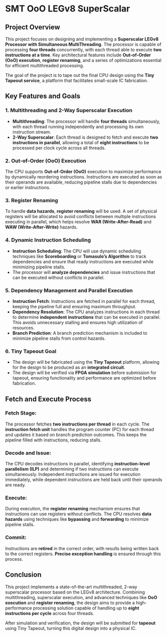 # SMT OoO LEGv8 SuperScalar

## Project Overview

This project focuses on designing and implementing a **Superscalar LEGv8 Processor with Simultaneous MultiThreading**. The processor is capable of processing **four threads** concurrently, with each thread able to execute **two instructions at a time**. Key architectural features include **Out-of-Order (OoO) execution**, **register renaming**, and a series of optimizations essential for efficient multithreaded processing.

The goal of the project is to tape out the final CPU design using the **Tiny Tapeout service**, a platform that facilitates small-scale IC fabrication.

## Key Features and Goals

### 1. **Multithreading and 2-Way Superscalar Execution**
- **Multithreading**: The processor will handle **four threads** simultaneously, with each thread running independently and processing its own instruction stream.
- **2-Way Superscalar**: Each thread is designed to fetch and execute **two instructions in parallel**, allowing a total of **eight instructions** to be processed per clock cycle across all threads.

### 2. **Out-of-Order (OoO) Execution**
The CPU supports **Out-of-Order (OoO)** execution to maximize performance by dynamically reordering instructions. Instructions are executed as soon as their operands are available, reducing pipeline stalls due to dependencies or earlier instructions.

### 3. **Register Renaming**
To handle **data hazards**, **register renaming** will be used. A set of physical registers will be allocated to avoid conflicts between multiple instructions executing in parallel, which helps resolve **WAR (Write-After-Read)** and **WAW (Write-After-Write)** hazards.

### 4. **Dynamic Instruction Scheduling**
- **Instruction Scheduling**: The CPU will use dynamic scheduling techniques like **Scoreboarding** or **Tomasulo’s Algorithm** to track dependencies and ensure that ready instructions are executed while minimizing pipeline stalls.
- The processor will **analyze dependencies** and issue instructions that can be executed without conflicts in parallel.

### 5. **Dependency Management and Parallel Execution**
- **Instruction Fetch**: Instructions are fetched in parallel for each thread, keeping the pipeline full and ensuring maximum throughput.
- **Dependency Resolution**: The CPU analyzes instructions in each thread to determine **independent instructions** that can be executed in parallel. This avoids unnecessary stalling and ensures high utilization of resources.
- **Branch Prediction**: A branch prediction mechanism is included to minimize pipeline stalls from control hazards.

### 6. **Tiny Tapeout Goal**
- The design will be fabricated using the **Tiny Tapeout** platform, allowing for the design to be produced as an **integrated circuit**.
- The design will be verified via **FPGA simulation** before submission for tapeout, ensuring functionality and performance are optimized before fabrication.

## Fetch and Execute Process

### Fetch Stage:
The processor fetches **two instructions per thread** in each cycle. The **instruction fetch unit** handles the program counter (PC) for each thread and updates it based on branch prediction outcomes. This keeps the pipeline filled with instructions, reducing stalls.

### Decode and Issue:
The CPU decodes instructions in parallel, identifying **instruction-level parallelism (ILP)** and determining if two instructions can execute simultaneously. Independent instructions are issued for execution immediately, while dependent instructions are held back until their operands are ready.

### Execute:
During execution, the **register renaming** mechanism ensures that instructions can use registers without conflicts. The CPU resolves **data hazards** using techniques like **bypassing** and **forwarding** to minimize pipeline stalls.

### Commit:
Instructions are **retired** in the correct order, with results being written back to the correct registers. **Precise exception handling** is ensured through this process.

## Conclusion

This project implements a state-of-the-art multithreaded, 2-way superscalar processor based on the LEGv8 architecture. Combining multithreading, superscalar execution, and advanced techniques like **OoO execution** and **register renaming**, the design aims to provide a high-performance processing solution capable of handling up to **eight instructions per cycle** across four threads.

After simulation and verification, the design will be submitted for **tapeout** using Tiny Tapeout, turning this digital design into a physical IC.


